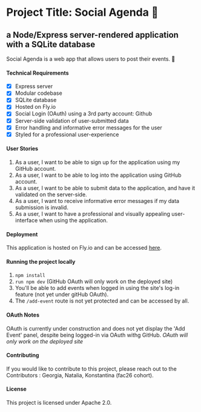 # Project Title: Social Agenda 🥳

## a Node/Express server-rendered application with a SQLite database

Social Agenda is a web app that allows users to post their events. 💃

#### Technical Requirements

- [x] Express server
- [x] Modular codebase
- [x] SQLite database
- [x] Hosted on Fly.io
- [x] Social Login (OAuth) using a 3rd party account: Github
- [x] Server-side validation of user-submitted data
- [x] Error handling and informative error messages for the user
- [x] Styled for a professional user-experience

#### User Stories

1. As a user, I want to be able to sign up for the application using my GitHub account.
2. As a user, I want to be able to log into the application using GitHub account.
3. As a user, I want to be able to submit data to the application, and have it validated on the server-side.
4. As a user, I want to receive informative error messages if my data submission is invalid.
5. As a user, I want to have a professional and visually appealing user-interface when using the application.

#### Deployment

This application is hosted on Fly.io and can be accessed [here](https://fly.io/apps/frosty-sky-4626).

#### Running the project locally

1. `npm install`
2. `run npm dev` (GitHub OAuth will only work on the deployed site)
3. You'll be able to add events when logged in using the site's log-in feature (not yet under gitHub OAuth).
4. The `/add-event` route is not yet protected and can be accessed by all.

#### OAuth Notes

OAuth is currently under construction and does not yet display the 'Add Event' panel, despite being logged-in via OAuth withg GitHub.
_OAuth will only work on the deployed site_

#### Contributing

If you would like to contribute to this project, please reach out to the Contributors : Georgia, Natalia, Konstantina (fac26 cohort).

#### License

This project is licensed under Apache 2.0.
